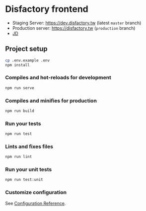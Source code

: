 # Disfactory frontend

- Staging Server: https://dev.disfactory.tw (latest `master` branch)
- Production server: https://disfactory.tw (`production` branch)
- [JD](./docs/JD.md)

## Project setup

```bash
cp .env.example .env
npm install
```

### Compiles and hot-reloads for development

```bash
npm run serve
```

### Compiles and minifies for production

```bash
npm run build
```

### Run your tests

```bash
npm run test
```

### Lints and fixes files

```bash
npm run lint
```

### Run your unit tests

```bash
npm run test:unit
```

### Customize configuration

See [Configuration Reference](https://cli.vuejs.org/config/).
